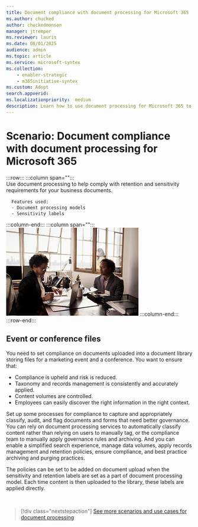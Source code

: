 ```yaml
---
title: Document compliance with document processing for Microsoft 365
ms.author: chucked
author: chuckedmonson
manager: jtremper
ms.reviewer: lauris
ms.date: 08/01/2025
audience: admin
ms.topic: article
ms.service: microsoft-syntex
ms.collection: 
    - enabler-strategic
    - m365initiative-syntex
ms.custom: Adopt
search.appverid: 
ms.localizationpriority:  medium
description: Learn how to use document processing for Microsoft 365 to implement document compliance for files in document libraries.
---
```


# Scenario: Document compliance with document processing for Microsoft 365

:::row:::
   :::column span="":::      
      Use document processing to help comply with retention and sensitivity requirements for your business documents.

      Features used:
      - Document processing models 
      - Sensitivity labels 
   :::column-end:::
   :::column span="":::
      ![Image of a generic business people at a desk in an office setting.](../media/content-understanding/uc-document-compliance.png)
   :::column-end:::
:::row-end:::

## Event or conference files

You need to set compliance on documents uploaded into a document library storing files for a marketing event and a conference. You want to ensure that:

- Compliance is upheld and risk is reduced.
- Taxonomy and records management is consistently and accurately applied.
- Content volumes are controlled.
- Employees can easily discover the right information in the right context.

Set up some processes for compliance to capture and appropriately classify, audit, and flag documents and forms that need better governance. You can rely on document processing services to automatically classify content rather than relying on users to manually tag, or the compliance team to manually apply governance rules and archiving. And you can enable a simplified search experience, manage data volumes, apply records management and retention policies, ensure compliance, and best practice archiving and purging practices.

The policies can be set to be added on document upload when the sensitivity and retention labels are set as a part of document processing model. Each time content is then uploaded to the library, these labels are applied directly.  

<br>

> [!div class="nextstepaction"]
> [See more scenarios and use cases for document processing](adoption-scenarios.md)
